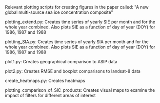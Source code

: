 Relevant plotting scripts for creating figures in the paper called: "A new global multi-source sea ice concentration composite"

plotting_extend.py: Creates time series of yearly SIE per month and for the whole year combined. Also plots SIE as a function of day of year (DOY) for 1986, 1987 and 1988

plotting_SIA.py: Creates time series of yearly SIA per month and for the whole year combined. Also plots SIE as a function of day of year (DOY) for 1986, 1987 and 1988

plot1.py: Creates geographical comparison to ASIP data

plot2.py: Creates RMSE and boxplot comparisons to landsat-8 data

create_heatmaps.py: Creates heatmaps

plotting_comparison_of_SIC_products: Creates visual maps to examine the impact of filters for different areas of interest
